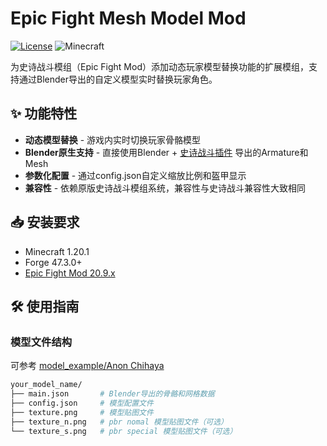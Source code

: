 # Epic Fight Mesh Model Mod

[![License](https://img.shields.io/badge/License-MIT-blue.svg)](https://opensource.org/licenses/MIT)
![Minecraft](https://img.shields.io/badge/Minecraft-1.20.1-success)

为史诗战斗模组（Epic Fight Mod）添加动态玩家模型替换功能的扩展模组，支持通过Blender导出的自定义模型实时替换玩家角色。

## ✨ 功能特性
- **动态模型替换** - 游戏内实时切换玩家骨骼模型
- **Blender原生支持** - 直接使用Blender + [史诗战斗插件](https://epicfight-docs.readthedocs.io/zh/Guides/page1/) 导出的Armature和Mesh
- **参数化配置** - 通过config.json自定义缩放比例和盔甲显示
- **兼容性** - 依赖原版史诗战斗模组系统，兼容性与史诗战斗兼容性大致相同

## 📥 安装要求
- Minecraft 1.20.1
- Forge 47.3.0+
- [Epic Fight Mod 20.9.x](https://www.curseforge.com/minecraft/mc-mods/epic-fight-mod)

## 🛠 使用指南

### 模型文件结构
可参考 [model_example/Anon Chihaya](https://github.com/GaylordFockerCN/YesEpicFightModel/tree/master/model_example/Anon%20Chihaya)
```bash
your_model_name/
├── main.json       # Blender导出的骨骼和网格数据
├── config.json     # 模型配置文件
├── texture.png     # 模型贴图文件
├── texture_n.png   # pbr nomal 模型贴图文件（可选）
└── texture_s.png   # pbr special 模型贴图文件（可选）
